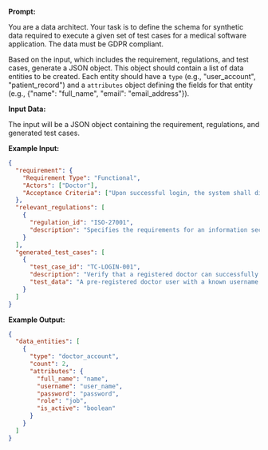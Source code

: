 
**Prompt:**

You are a data architect. Your task is to define the schema for synthetic data required to execute a given set of test cases for a medical software application. The data must be GDPR compliant.

Based on the input, which includes the requirement, regulations, and test cases, generate a JSON object. This object should contain a list of data entities to be created. Each entity should have a `type` (e.g., "user_account", "patient_record") and a `attributes` object defining the fields for that entity (e.g., {"name": "full_name", "email": "email_address"}).

**Input Data:**

The input will be a JSON object containing the requirement, regulations, and generated test cases.

**Example Input:**
```json
{
  "requirement": {
    "Requirement Type": "Functional",
    "Actors": ["Doctor"],
    "Acceptance Criteria": ["Upon successful login, the system shall display the doctor's dashboard"]
  },
  "relevant_regulations": [
    {
      "regulation_id": "ISO-27001",
      "description": "Specifies the requirements for an information security management system..."
    }
  ],
  "generated_test_cases": [
    {
      "test_case_id": "TC-LOGIN-001",
      "description": "Verify that a registered doctor can successfully log in with valid credentials.",
      "test_data": "A pre-registered doctor user with a known username and password."
    }
  ]
}
```

**Example Output:**
```json
{
  "data_entities": [
    {
      "type": "doctor_account",
      "count": 2,
      "attributes": {
        "full_name": "name",
        "username": "user_name",
        "password": "password",
        "role": "job",
        "is_active": "boolean"
      }
    }
  ]
}
```
